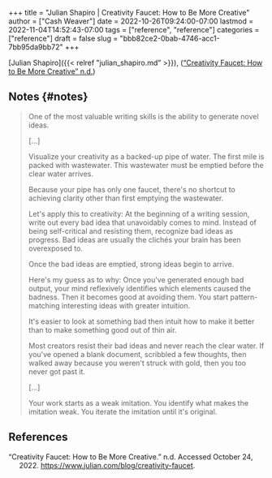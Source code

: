 +++
title = "Julian Shapiro | Creativity Faucet: How to Be More Creative"
author = ["Cash Weaver"]
date = 2022-10-26T09:24:00-07:00
lastmod = 2022-11-04T14:52:43-07:00
tags = ["reference", "reference"]
categories = ["reference"]
draft = false
slug = "bbb82ce2-0bab-4746-acc1-7bb95da9bb72"
+++

[Julian Shapiro]({{< relref "julian_shapiro.md" >}}), (<a href="#citeproc_bib_item_1">“Creativity Faucet: How to Be More Creative” n.d.</a>)


## Notes {#notes}

> One of the most valuable writing skills is the ability to generate novel ideas.
>
> [...]
>
> Visualize your creativity as a backed-up pipe of water. The first mile is packed with wastewater. This wastewater must be emptied before the clear water arrives.
>
> Because your pipe has only one faucet, there's no shortcut to achieving clarity other than first emptying the wastewater.
>
> Let's apply this to creativity: At the beginning of a writing session, write out every bad idea that unavoidably comes to mind. Instead of being self-critical and resisting them, recognize bad ideas as progress. Bad ideas are usually the clichés your brain has been overexposed to.
>
> Once the bad ideas are emptied, strong ideas begin to arrive.
>
> Here's my guess as to why: Once you've generated enough bad output, your mind reflexively identifies which elements caused the badness. Then it becomes good at avoiding them. You start pattern-matching interesting ideas with greater intuition.
>
> It's easier to look at something bad then intuit how to make it better than to make something good out of thin air.
>
> Most creators resist their bad ideas and never reach the clear water. If you've opened a blank document, scribbled a few thoughts, then walked away because you weren't struck with gold, then you too never got past it.
>
> [...]
>
> Your work starts as a weak imitation. You identify what makes the imitation weak. You iterate the imitation until it's original.

## References

<style>.csl-entry{text-indent: -1.5em; margin-left: 1.5em;}</style><div class="csl-bib-body">
  <div class="csl-entry"><a id="citeproc_bib_item_1"></a>“Creativity Faucet: How to Be More Creative.” n.d. Accessed October 24, 2022. <a href="https://www.julian.com/blog/creativity-faucet">https://www.julian.com/blog/creativity-faucet</a>.</div>
</div>
